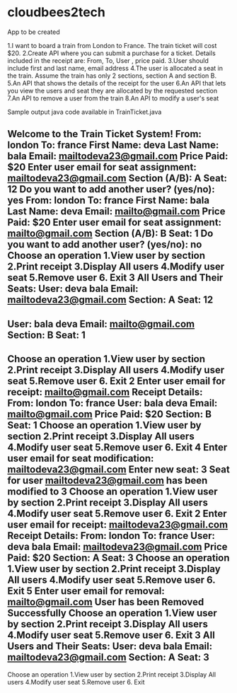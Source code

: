 # cloudbees2tech

App to be created 

1.I want to board a train from London to France. The train ticket will cost $20.
2.Create API where you can submit a purchase for a ticket. Details included in the receipt are:
From, To, User , price paid.
3.User should include first and last name, email address
4.The user is allocated a seat in the train. Assume the train has only 2 sections, section A and section B.
5.An API that shows the details of the receipt for the user
6.An API that lets you view the users and seat they are allocated by the requested section
7.An API to remove a user from the train
8.An API to modify a user's seat

Sample output
java code available in TrainTicket.java

Welcome to the Train Ticket System!
From: london
To: france
First Name: deva
Last Name: bala
Email: mailtodeva23@gmail.com
Price Paid: $20
Enter user email for seat assignment: mailtodeva23@gmail.com
Section (A/B): A
Seat: 12
Do you want to add another user? (yes/no): yes
From: london
To: france
First Name: bala
Last Name: deva
Email: mailto@gmail.com
Price Paid: $20
Enter user email for seat assignment: mailto@gmail.com
Section (A/B): B
Seat: 1
Do you want to add another user? (yes/no): no
Choose an operation
1.View user by section
2.Print receipt
3.Display All users
4.Modify user seat
5.Remove user
6. Exit
3
All Users and Their Seats:
User: deva bala
Email: mailtodeva23@gmail.com
Section: A
Seat: 12
-------------
User: bala deva
Email: mailto@gmail.com
Section: B
Seat: 1
-------------
Choose an operation
1.View user by section
2.Print receipt
3.Display All users
4.Modify user seat
5.Remove user
6. Exit
2
Enter user email for receipt: mailto@gmail.com
Receipt Details:
From: london
To: france
User: bala deva
Email: mailto@gmail.com
Price Paid: $20
Section: B
Seat: 1
Choose an operation
1.View user by section
2.Print receipt
3.Display All users
4.Modify user seat
5.Remove user
6. Exit
4
Enter user email for seat modification: mailtodeva23@gmail.com
Enter new seat: 3
Seat for user mailtodeva23@gmail.com has been modified to 3
Choose an operation
1.View user by section
2.Print receipt
3.Display All users
4.Modify user seat
5.Remove user
6. Exit
2
Enter user email for receipt: mailtodeva23@gmail.com
Receipt Details:
From: london
To: france
User: deva bala
Email: mailtodeva23@gmail.com
Price Paid: $20
Section: A
Seat: 3
Choose an operation
1.View user by section
2.Print receipt
3.Display All users
4.Modify user seat
5.Remove user
6. Exit
5
Enter user email for removal: mailto@gmail.com
User has been Removed Successfully
Choose an operation
1.View user by section
2.Print receipt
3.Display All users
4.Modify user seat
5.Remove user
6. Exit
3
All Users and Their Seats:
User: deva bala
Email: mailtodeva23@gmail.com
Section: A
Seat: 3
-------------
Choose an operation
1.View user by section
2.Print receipt
3.Display All users
4.Modify user seat
5.Remove user
6. Exit
